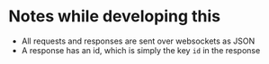 # Notes while developing this

- All requests and responses are sent over websockets as JSON
- A response has an id, which is simply the key `id` in the response
